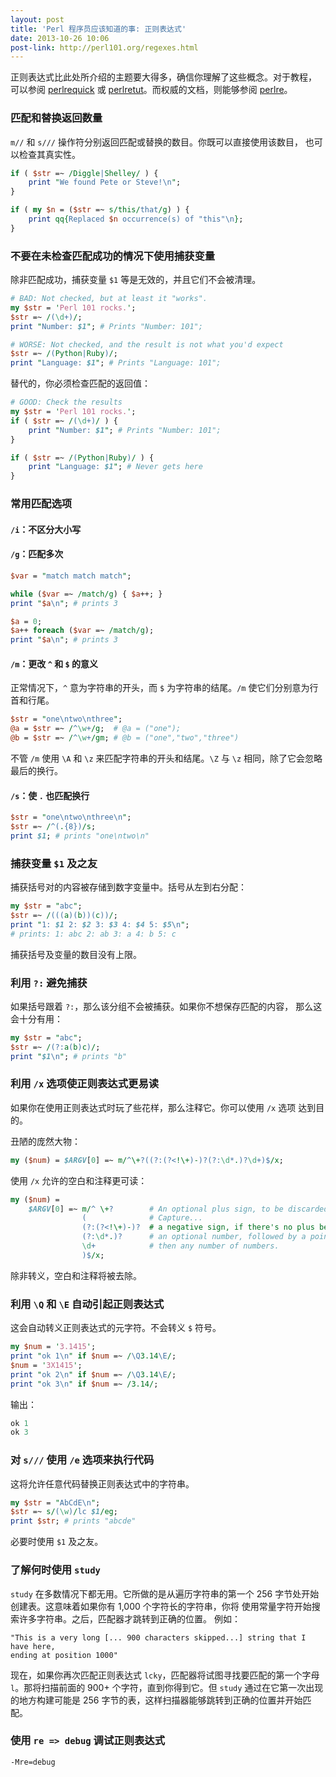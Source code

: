 ```yaml
---
layout: post
title: 'Perl 程序员应该知道的事: 正则表达式'
date: 2013-10-26 10:06
post-link: http://perl101.org/regexes.html
---
```


正则表达式比此处所介绍的主题要大得多，确信你理解了这些概念。对于教程，
可以参阅 [perlrequick][q] 或 [perlretut][t]。而权威的文档，则能够参阅
[perlre][r]。

### 匹配和替换返回数量

`m//` 和 `s///` 操作符分别返回匹配或替换的数目。你既可以直接使用该数目，
也可以检查其真实性。

```perl
if ( $str =~ /Diggle|Shelley/ ) {
    print "We found Pete or Steve!\n";
}

if ( my $n = ($str =~ s/this/that/g) ) {
    print qq{Replaced $n occurrence(s) of "this"\n};
}
```

### 不要在未检查匹配成功的情况下使用捕获变量

除非匹配成功，捕获变量 `$1` 等是无效的，并且它们不会被清理。

```perl
# BAD: Not checked, but at least it "works".
my $str = 'Perl 101 rocks.';
$str =~ /(\d+)/;
print "Number: $1"; # Prints "Number: 101";

# WORSE: Not checked, and the result is not what you'd expect
$str =~ /(Python|Ruby)/;
print "Language: $1"; # Prints "Language: 101";
```

替代的，你必须检查匹配的返回值：

```perl
# GOOD: Check the results
my $str = 'Perl 101 rocks.';
if ( $str =~ /(\d+)/ ) {
    print "Number: $1"; # Prints "Number: 101";
}

if ( $str =~ /(Python|Ruby)/ ) {
    print "Language: $1"; # Never gets here
}
```

### 常用匹配选项

#### `/i`：不区分大小写

#### `/g`：匹配多次

```perl
$var = "match match match";

while ($var =~ /match/g) { $a++; }
print "$a\n"; # prints 3

$a = 0;
$a++ foreach ($var =~ /match/g);
print "$a\n"; # prints 3
```

#### `/m`：更改 `^` 和 `$` 的意义

正常情况下，`^` 意为字符串的开头，而 `$` 为字符串的结尾。`/m`
使它们分别意为行首和行尾。

```perl
$str = "one\ntwo\nthree";
@a = $str =~ /^\w+/g;  # @a = ("one");
@b = $str =~ /^\w+/gm; # @b = ("one","two","three")
```

不管 `/m` 使用 `\A` 和 `\z` 来匹配字符串的开头和结尾。`\Z` 与 `\z`
相同，除了它会忽略最后的换行。

#### `/s`：使 `.` 也匹配换行

```perl
$str = "one\ntwo\nthree\n";
$str =~ /^(.{8})/s;
print $1; # prints "one\ntwo\n"
```

### 捕获变量 `$1` 及之友

捕获括号对的内容被存储到数字变量中。括号从左到右分配：

```perl
my $str = "abc";
$str =~ /(((a)(b))(c))/;
print "1: $1 2: $2 3: $3 4: $4 5: $5\n";
# prints: 1: abc 2: ab 3: a 4: b 5: c
```

捕获括号及变量的数目没有上限。

### 利用 `?:` 避免捕获

如果括号跟着 `?:`，那么该分组不会被捕获。如果你不想保存匹配的内容，
那么这会十分有用：

```perl
my $str = "abc";
$str =~ /(?:a(b)c)/;
print "$1\n"; # prints "b"
```

### 利用 `/x` 选项使正则表达式更易读

如果你在使用正则表达式时玩了些花样，那么注释它。你可以使用 `/x` 选项
达到目的。

丑陋的庞然大物：

```perl
my ($num) = $ARGV[0] =~ m/^\+?((?:(?<!\+)-)?(?:\d*.)?\d+)$/x;
```

使用 `/x` 允许的空白和注释更可读：

```perl
my ($num) =
    $ARGV[0] =~ m/^ \+?        # An optional plus sign, to be discarded
                (              # Capture...
                (?:(?<!\+)-)?  # a negative sign, if there's no plus behind it,
                (?:\d*.)?      # an optional number, followed by a point if a decimal,
                \d+            # then any number of numbers.
                )$/x;
```

除非转义，空白和注释将被去除。

### 利用 `\Q` 和 `\E` 自动引起正则表达式

这会自动转义正则表达式的元字符。不会转义 `$` 符号。

```perl
my $num = '3.1415';
print "ok 1\n" if $num =~ /\Q3.14\E/;
$num = '3X1415';
print "ok 2\n" if $num =~ /\Q3.14\E/;
print "ok 3\n" if $num =~ /3.14/;
```

输出：

```perl
ok 1
ok 3
```

### 对 `s///` 使用 `/e` 选项来执行代码

这将允许任意代码替换正则表达式中的字符串。

```perl
my $str = "AbCdE\n";
$str =~ s/(\w)/lc $1/eg;
print $str; # prints "abcde"
```

必要时使用 `$1` 及之友。

### 了解何时使用 `study`

`study` 在多数情况下都无用。它所做的是从遍历字符串的第一个 256
字节处开始创建表。这意味着如果你有 1,000 个字符长的字符串，你将
使用常量字符开始搜索许多字符串。之后，匹配器才跳转到正确的位置。
例如：

```
"This is a very long [... 900 characters skipped...] string that I have here,
ending at position 1000"
```

现在，如果你再次匹配正则表达式 `lcky`，匹配器将试图寻找要匹配的第一个字母
`l`。那将扫描前面的 900+ 个字符，直到你得到它。但 `study` 通过在它第一次出现
的地方构建可能是 256 字节的表，这样扫描器能够跳转到正确的位置并开始匹配。

### 使用 `re => debug` 调试正则表达式

```perl
-Mre=debug
```

[q]: http://perldoc.perl.org/perlrequick.html
[t]: http://perldoc.perl.org/perlretut.html
[r]: http://perldoc.perl.org/perlre.html


